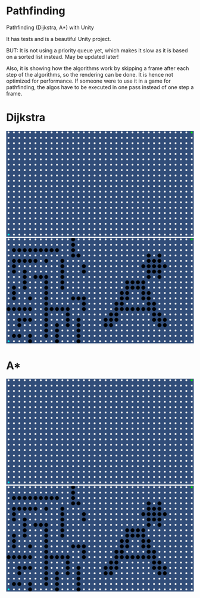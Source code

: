# Pathfinding
Pathfinding (Dijkstra, A*) with Unity 

It has tests and is a beautiful Unity project.

BUT: It is not using a priority queue yet, which makes it slow as it is based on a sorted list instead.
May be updated later!

Also, it is showing how the algorithms work by skipping a frame after each step of the algorithms, so the rendering can be done. It is hence not optimized for performance. If someone were to use it in a game for pathfinding, the algos have to be executed in one pass instead of one step a frame.

# Dijkstra
![](Gifs/dijkstra_empty.gif)
![](Gifs/dijkstra_filled.gif)

# A*
![](Gifs/astar_empty.gif)
![](Gifs/astar_filled.gif)

